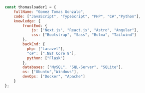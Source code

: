```javascript
const thomasloader1 = {
    fullName: "Gomez Tomas Gonzalo",
    code: ["JavaScript", "TypeScript", "PHP", "C#","Python"],
    knowledge: {
        frontEnd: {
            js: ["Next.js", "React.js", "Astro", "Angular"],
            css: ["Bootstrap", "Sass", "Bulma", "Tailwind"]
        },
        backEnd: {
          php: ["Laravel"],
          "c#": [".NET Core 8"],
          python: ["Flask"]
        },
        databases: ["MySQL", "SQL-Server", "SQLite"],
        os: ["Ubuntu","Windows"],
        devOps: ["Docker", "Apache"]
    }
};
```

<!--
**thomasloader1/thomasloader1** is a ✨ _special_ ✨ repository because its `README.md` (this file) appears on your GitHub profile.

Here are some ideas to get you started:

- 🔭 I’m currently working on ...
- 🌱 I’m currently learning ...
- 👯 I’m looking to collaborate on ...
- 🤔 I’m looking for help with ...
- 💬 Ask me about ...
- 📫 How to reach me: ...
- 😄 Pronouns: ...
- ⚡ Fun fact: ...
-->
